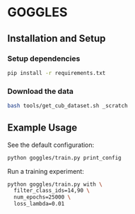 # GOGGLES

## Installation and Setup

### Setup dependencies
```bash
pip install -r requirements.txt
```

### Download the data
```bash
bash tools/get_cub_dataset.sh _scratch
```

## Example Usage
See the default configuration:

```bash
python goggles/train.py print_config
```

Run a training experiment:
```bash
python goggles/train.py with \
  filter_class_ids=14,90 \
  num_epochs=25000 \
  loss_lambda=0.01
```
